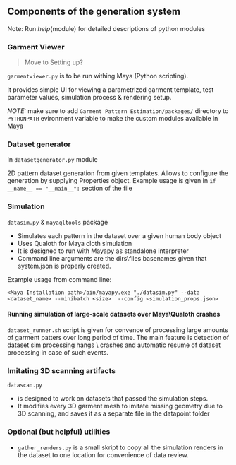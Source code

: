 ## Components of the generation system
Note: Run _help_(module) for detailed descriptions of python modules

### Garment Viewer
> Move to Setting up?

`garmentviewer.py` is to be run withing Maya (Python scripting). 

It provides simple UI for viewing a parametrized garment template, test parameter values, simulation process & rendering setup.

*NOTE:* make sure to add `Garment Pattern Estimation/packages/` directory to `PYTHONPATH` evironment variable to make the custom modules available in Maya

### Dataset generator
In `datasetgenerator.py` module

2D pattern dataset generation from given templates. Allows to configure the generation by supplying Properties object.
Example usage is given in 
``` if __name__ == "__main__": ```
section of the file

### Simulation
`datasim.py` & `mayaqltools` package

* Simulates each pattern in the dataset over a given human body object
* Uses Qualoth for Maya cloth simulation
* It is designed to run with Mayapy as standalone interpreter 
* Command line arguments are the dirs\files basenames given that system.json is properly created.

Example usage from command line:
```
<Maya Installation path>/bin/mayapy.exe "./datasim.py" --data <dataset_name> --minibatch <size>  --config <simulation_props.json>
```

#### **Running simulation of large-scale datasets over Maya\Qualoth crashes**

`dataset_runner.sh` script is given for convence of processing large amounts of garment patters over long period of time. The main feature is detection of dataset sim processing hangs \ crashes and automatic resume of dataset processing in case of such events. 

### Imitating 3D scanning artifacts

`datascan.py` 
* is designed to work on datasets that passed the simulation steps. 
* It modifies every 3D garment mesh to imitate missing geometry due to 3D scanning, and saves it as a separate file in the datapoint folder

### Optional (but helpful) utilities 
* `gather_renders.py` is a small skript to copy all the simulation renders in the dataset to one location for convenience of data review.
